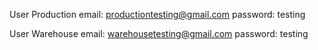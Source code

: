User Production
email: productiontesting@gmail.com
password: testing

User Warehouse
email: warehousetesting@gmail.com
password: testing